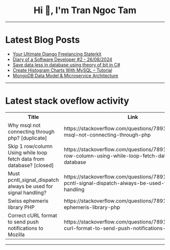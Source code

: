 <h1 align="center">Hi 👋, I'm Tran Ngoc Tam</h1>

---

# Latest Blog Posts 
<!-- BLOG-POST-LIST:START -->
- [Your Ultimate Django Freelancing Staterkit](https://dev.to/paul_freeman/your-ultimate-django-freelancing-staterkit-5bl0)
- [Diary of a Software Developer #2 - 26/08/2024](https://dev.to/antoniodev/diary-of-a-software-developer-2-26082024-2f6a)
- [Save data less in database using theory of bit in C#](https://dev.to/itlvd/save-data-less-in-database-using-theory-of-bit-in-c-2o6i)
- [Create Histogram Charts With MySQL – Tutorial](https://dev.to/inspector/create-histogram-charts-with-mysql-tutorial-4fed)
- [MongoDB Data Model &amp; Microservice Architecture](https://dev.to/sreeni5018/mongodb-data-model-microservice-architecture-342)
<!-- BLOG-POST-LIST:END -->

---

# Latest stack oveflow activity
<table>
  <tr><th>Title</th><th>Link</th></tr>
  <!-- STACKOVERFLOW:START --><tr><td>Why msql not connecting through php? [duplicate]</td><td>https://stackoverflow.com/questions/78915388/why-msql-not-connecting-through-php</td></tr><tr><td>Skip 1 row/column Using while loop fetch data from database? [closed]</td><td>https://stackoverflow.com/questions/78915159/skip-1-row-column-using-while-loop-fetch-data-from-database</td></tr><tr><td>Must pcntl_signal_dispatch always be used for signal handling?</td><td>https://stackoverflow.com/questions/78915039/must-pcntl-signal-dispatch-always-be-used-for-signal-handling</td></tr><tr><td>Swiss ephemeris library PHP</td><td>https://stackoverflow.com/questions/78914937/swiss-ephemeris-library-php</td></tr><tr><td>Correct cURL format to send push notifications to Mozilla</td><td>https://stackoverflow.com/questions/78914903/correct-curl-format-to-send-push-notifications-to-mozilla</td></tr><!-- STACKOVERFLOW:END -->
</table>

---


